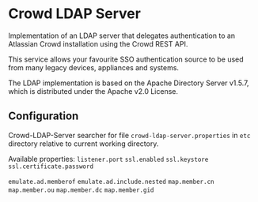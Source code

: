 # Crowd LDAP Server

Implementation of an LDAP server that delegates authentication to an Atlassian Crowd installation
using the Crowd REST API. 

This service allows your favourite SSO authentication source to be used from many legacy devices, appliances and systems.

The LDAP implementation is based on the Apache Directory Server v1.5.7,  which is distributed under the Apache v2.0 License.

## Configuration

Crowd-LDAP-Server searcher for file `crowd-ldap-server.properties` in `etc` directory relative to current working directory.

Available properties:
`listener.port`
`ssl.enabled`
`ssl.keystore`
`ssl.certificate.password`

`emulate.ad.memberof`
`emulate.ad.include.nested`
`map.member.cn`
`map.member.ou`
`map.member.dc`
`map.member.gid`
